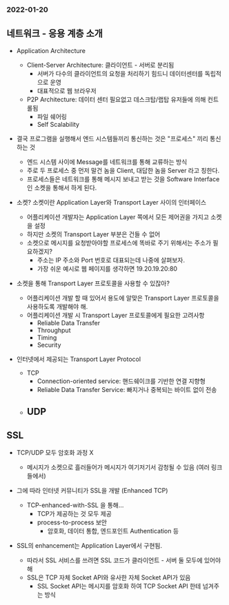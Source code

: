 ### 2022-01-20

## 네트워크 - 응용 계층 소개
- Application Architecture
  - Client-Server Architecture: 클라이언트 - 서버로 분리됨
    - 서버가 다수의 클라이언트의 요청을 처리하기 힘드니 데이터센터를 독립적으로 운영
    - 대표적으로 웹 브라우저
  - P2P Architecture: 데이터 센터 필요없고 데스크탑/랩탑 유저들에 의해 컨트롤됨
    - 파일 쉐어링
    - Self Scalability

- 결국 프로그램을 실행해서 엔드 시스템들끼리 통신하는 것은 "프로세스" 끼리 통신하는 것
  - 엔드 시스템 사이에 Message를 네트워크를 통해 교류하는 방식
  - 주로 두 프로세스 중 먼저 말건 놈을 Client, 대답한 놈을 Server 라고 칭한다. 
  - 프로세스들은 네트워크를 통해 메시지 보내고 받는 것을 Software Interface인 소켓을 통해서 하게 된다. 

- 소켓? 소켓이란 Application Layer와 Transport Layer 사이의 인터페이스
  - 어플리케이션 개발자는 Application Layer 쪽에서 모든 제어권을 가지고 소켓을 설정
  - 하지만 소켓의 Transport Layer 부분은 건들 수 없어
  - 소켓으로 메시지를 요청받아야할 프로세스에 똑바로 주기 위해서는 주소가 필요하겠지? 
    - 주소는 IP 주소와 Port 번호로 대표되는데 나중에 살펴보자. 
    - 가장 쉬운 예시로 웹 페이지를 생각하면 19.20.19.20:80

- 소켓을 통해 Transport Layer 프로토콜을 사용할 수 있잖아?
  - 어플리케이션 개발 할 때 있어서 용도에 알맞은 Transport Layer 프로토콜을 사용하도록 개발해야 해. 
  - 어플리케이션 개발 시 Transport Layer 프로토콜에게 필요한 고려사항
    - Reliable Data Transfer
    - Throughput
    - Timing
    - Security

- 인터넷에서 제공되는 Transport Layer Protocol
  - TCP
    - Connection-oriented service: 핸드쉐이크를 기반한 연결 지향형
    - Reliable Data Transfer Service: 빠지거나 중복되는 바이트 없이 전송
  - UDP
    - 

## SSL 
- TCP/UDP 모두 암호화 과정 X
  - 메시지가 소켓으로 흘러들어가 메시지가 여기저기서 감청될 수 있음 (여러 링크들에서)

- 그에 따라 인터넷 커뮤니티가 SSL을 개발 (Enhanced TCP)
  - TCP-enhanced-with-SSL 을 통해...
    - TCP가 제공하는 것 모두 제공
    - process-to-process 보안
      - 암호화, 데이터 통합, 엔드포인트 Authentication 등

- SSL의 enhancement는 Application Layer에서 구현됨. 
  - 따라서 SSL 서비스를 쓰려면 SSL 코드가 클라이언트 - 서버 둘 모두에 있어야 해
  - SSL은 TCP 자체 Socket API와 유사한 자체 Socket API가 있음
    - SSL Socket API는 메시지를 암호화 하여 TCP Socket API 한테 넘겨주는 방식